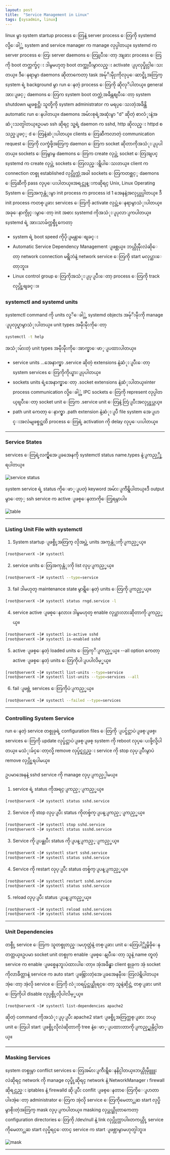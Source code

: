 ```yaml
---
layout: post
title:  "Service Management in Linux"
tags: [sysadmin, linux]
---
```


linux မွာ system startup process ေတြနဲ့ server process ေတြကို systemd လို့ေခါ္တဲ့ system and service manager က manage လုပ္ပါတယ္။ systemd က server process ေတြ၊ server daemons ေတြ၊ျပီးေတာ့ အျခား process ေတြကို boot တက္တက္ခ်င္း ဒါမွမဟုတ္ boot တက္အျပီးမွာလည္း activate ျပုလုပ္နိုင္ပါေသးတယ္။ ဒီေနရာမွာ daemons ဆိုတာကေတာ့ task အမ်ုိးမ်ိုုးကိုလုပ္ေဆာင္ဖို့အတြက္ system ရဲ့ background မွာ run ေနတဲ့ process ေတြကို ဆိုလုိပါတယ္။ general အားျဖင့္ daemons ေတြက  system boot တက္တဲ့အခ်ိန္ကစျပီးေတာ့ system shutdown မျဖစ္ခင္ထိ၊ သူတို့ကို system administrator က မရပ္ေသးတဲ့အခ်ိန္ထိ automatic run ေနပါတယ္။ daemons အမ်ားစုရဲ့အဆုံးမွာ "d" ဆိုတဲ့ စာလံုးနဲ့အဆံုးသတ္ပါတယ္။ဥပမာ ssh ဆိုရင္ သူ့ရဲ့ daemon က sshd, http ဆိုလည္း httpd စသည္ျဖင့္ d ေတြနဲ့ဆံုးပါတယ္။ clients ေတြဆီကလာတဲ့ communication request ေတြကို လက္ခံဖို့အတြက္ daemon ေတြက socket ဆိုတာကိုအသံုးျပုပါတယ္။ sockets ေတြမွာမွ daemons ေတြက create လုပ္တဲ့ socket ေတြအျပင္ systemd က create လုပ္တဲ့ sockets ေတြလည္းရွိပါေသးတယ္။ client က connection တစ္ခု established လုပ္လိုက္တဲ့အခါ sockets ေတြကတစ္ဆင့္ daemons ေတြဆီကို pass လုပ္ေပးပါတယ္။အရင္တုန္းကဆိုရင္ Unix, Linux Operating System ေတြအကုန္လံုးမွာ init process က process id 1 အေနနဲ့အလုပ္လုပ္ပါတယ္။ ဒီ init process ကတစ္ျခား services ေတြကို activate လုပ္တဲ့ေနရာမွာသံုးပါတယ္။အခုေနာက္ပိုင္းမွာေတာ့ init အစား systemd ကိုအသံုးျပုလာျကပါတယ္။ systemd ရဲ့ အားသာခ်က္တစ္ခ်ို့ကေတာ့

* system ရဲ့ boot speed ကိုပိုျမန္လာေစျခင္း
* Automatic Service Dependency Management ျဖစ္တယ္။ ဘယ္လိုမ်ိုးလဲဆိုေတာ့ network connection မရွိဘဲနဲ့ network service ေတြကို start မလုပ္ထားေတာ့ဘူး။
* Linux control group ေတြကိုအသံုးျပုျပီးေတာ့ process ေတြကို track လုပ္လို့ရျခင္း။

### systemctl and systemd units
systemctl command ကို units လု့ိေခါ္တဲ့ systemd objects အမ်ုိးမ်ိုးကို manage ျပုလုပ္ရာမွာသံုးပါတယ္။ unit types အမ်ိုးမ်ိုးကိုေတာ့
```bash
systemctl -t help
```
အသံုးမ်ားတဲ့ unit types အမ်ိုးမ်ိုးကိုေအာက္မွာေဖာ္ျပထားပါတယ္။

* service units ...အေနာက္မွာ .service ဆိုတဲ့ extensions နဲ့ဆံုးျပီးေတာ့ system services ေတြကိုကိုယ္စားျပုပါတယ္။
* sockets units ရဲ့အေနာက္မွာေတာ့ .socket extensions နဲ့ဆံုးပါတယ္။inter process communication လို့ေခါ္တဲ့ IPC sockets ေတြကို represent လုပ္ပါတယ္။ျပီးေတာ့ socket unit ေတြက  .service unit ေတြနဲ့ တြဲျပီးအလုပ္လုပ္တယ္။
* path unit ကေတာ့ ေနာက္မွာ .path extension နဲ့ဆံုးျပီ  file system အေျပာင္းအလဲမျဖစ္ခင္အထိ process ေတြရဲ့ activation ကို delay လုပ္ေပးပါတယ္။

---

### Service States
services ေတြရဲ့လက္ရွိအေျခအေနကို systemctl status name.types နဲ့ျကည့္လို့ရပါတယ္။

![ service status ](/img/sv_mgmt/1.png)

system service ရဲ့ status ကိုေဖာ္ျပတဲ့ keyword အမ်ားျကီရွိပါတယ္။ဒီ output မွာေတာ့့ ssh service က active ျဖစ္ေနတာကိုေတြ့ရမွာပါ။

![ table ](/img/sv_mgmt/2.png)

---

### Listing Unit File with systemctl

1. System startup ျဖစ္ဖို့အတြက္ လိုအပ္တဲ့ units အကုန္လံုးကိုျကည့္မယ္။
```bash
[root@serverX ~]# systectl
```
2. service units ေတြအကုန္လံုးကို list လုပ္ျကည့္မယ္။
```bash
[root@serverX ~]# systectl --type=service
```
3. fail ဒါမဟုတ္ maintenance state မွာရွိေနတဲ့ units ေတြကိုျကည့္မယ္။
```bash
[root@serverX ~]# systectl status rngd.service -l
```
4. service active ျဖစ္ေနလား။ ဒါမွမဟုတ္ enable လုပ္ထားလားဆိုတာကိုျကည့္မယ္။
```bash
[root@serverX ~]# systectl is-active sshd
[root@serverX ~]# systectl is-enabled sshd
```
5. active ျဖစ္ေနတဲ့ loaded units ေတြကုိျကည့္မယ္။ --all option ကေတာ့ active ျဖစ္ေနတဲ့ units ေတြကိုပါျပပါလိမ့္မယ္။
```bash
[root@serverX ~]# systectl list-units --type=service
[root@serverX ~]# systectl list-units --type=services --all
```
6. fail ျဖစ္တဲ့ services ေတြကိုပဲျကည့္မယ္။
```bash
[root@serverX ~]# systectl --failed --type=services
```

---

### Controlling System Service
run ေနတဲ့ service တစ္ခုခုရဲ့ configuration files ေတြကို ျပင္ခ်င္တာပဲျဖစ္ျဖစ္၊ services ေတြကို update လုပ္ခ်င္တာပဲျဖစ္ျဖစ္ system ကို reboot လုပ္ေပးဖို့လို့ပါတယ္။ မသံုးခ်င္ေတာ့လို့ remove လုပ္ခ်င္ရင္လည္း service ကို stop လုပ္ျပိီးမွာပဲ remove လုပ္လို့ရပါမယ္။

ဥပမာအေနနဲ့ sshd service ကို manage လုပ္ျကည့္ပါမယ္။

1. service ရဲ့ status ကိုအရင္ျကည့္ျကည့္မယ္။
```bash
[root@serverX ~]# systectl status sshd.service
```
2. Service ကို stop လုပ္ျပီး status ကိုတစ္ခ်က္ျပန္ျကည့္ျကည့္မယ္။
```bash
[root@serverX ~]# systectl stop sshd.service
[root@serverX ~]# systectl status ssshd.service
```
3. Service ကိုျပန္စျပီး status ကိုျပန္ျကည့္ျကည့္မယ္။
```bash
[root@serverX ~]# systectl start sshd.service
[root@serverX ~]# systectl status sshd.service
```
4. Service ကို restart လုပ္ျပီး status တစ္ခ်က္ျပန္ျကည့္မယ္။
```bash
[root@serverX ~]# systectl restart sshd.service
[root@serverX ~]# systectl status sshd.service
```
5. reload လုပ္ျပီး status ျပန္ျကည့္မယ္။
```bash
[root@serverX ~]# systectl reload sshd.services
[root@serverX ~]# systectl status sshd.services
```

---

### Unit Dependencies
တစ္ခ်ို့ service ေတြက သူတစ္ခုတည္းမဟုတ္ဘဲနဲ့ တစ္ျခား unit ေတြေပါ္ကိုမွိခိုေနတတ္တယ္။ဥပမာ socket unit တစ္ခုက enable ျဖစ္ေနျပီးေတာ့  သူနဲ့ name တူတဲ့ service က enable ျဖစ္မေနဘူးပဲထားပါေတာ့။ အဲ့အခ်ိန္မွာ client စ္ခုခုက အဲ့ socket ကိုလာခ်ိတ္တာနဲ့  service က auto start ျဖစ္သြားတဲ့အေျခအေနမ်ိုးေတြလဲရွိပါတယ္။အဲ့ေတာ့ အဲ့လို service ေတြကို လံုး၀ရပ္ခ်င္တယ္ဆိုရင္ေတာ့ သူနဲ့ဆိုင္တဲ့ တစ္ျခား unit ေတြကိုပါ disable လုပ္ပစ္ဖို့လိုပါလိမ့္မယ္။
```bash
[root@serverX ~]# systectl list-dependencies apache2
```
ဆိုတဲ့ command ကိုအသံုးျပုျပီး apache2 start ျဖစ္ဖို့အတြက္တစ္ျခား ဘယ္ unit ေတြပါ start ျဖစ္ဖို့လိုလဲဆိုတာကို tree နဲ့ေဖာ္ျပထားတာကိုျကည့္ရွုနိုင္ပါတယ္။

---

### Masking Services
system တစ္ခုမွာ conflict services ေတြအမ်ားျကီးရွိေနနိင္ပါတယ္။ဘယ္လိုမ်ိုူူူးလဲဆိုရင္ network ကို manage လုပ္ဖို့ဆိုရင္ network နဲ့  NetworkManager ၊ firewall ဆိုရင္လည္း iptables နဲ့ firewalld ဆိုျပီး conflit ျဖစ္ေနတာေတြကိုေျပာတာပါ။အဲ့ေတာ့ administrator ေတြက အဲ့လို  service ေတြကိုမေတာ္တဆ start လုပ္မိမွာစိုးတဲ့အတြက္ mask လုပ္ျကပါတယ္။ masking လုပ္တယ္ဆိုတာကေတာ့ configuration directories ေတြကို /dev/null နဲ့ link လုပ္လိုက္တာပါ။တကယ္လို့ service ကိုမေတာ္တဆ start လုပ္မိရင္ေတာင္ service က start ျဖစ္လာမွာမဟုတ္ပါဘူး။

![ mask ](/img/sv_mgmt/3.png)

---
